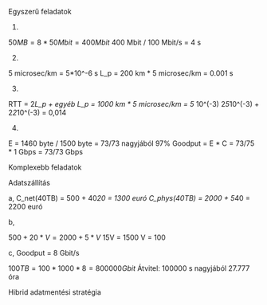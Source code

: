 Egyszerű feladatok

1.
$50 MB = 8*50Mbit = 400 Mbit$
400 Mbit / 100 Mbit/s = 4 s

2. 
5 microsec/km = 5*10^-6 s
L_p = 200 km * 5 microsec/km = 0.001 s

3.
RTT = 2*L_p + egyéb
L_p = 1000 km * 5 microsec/km = 5* 10^(-3)
2*5*10^(-3) + 2*2*10^(-3) = 0,014

4.
E = 1460 byte / 1500 byte = 73/73 nagyjából 97%
Goodput = E * C = 73/75 * 1 Gbps = 73/73 Gbps

Komplexebb feladatok

Adatszállítás

a,
C_net(40TB) = 500 + 40*20 = 1300 euró
C_phys(40TB) = 2000 + 5*40 = 2200 euró

b, 

$500 + 20*V = 2000+5*V$
15V = 1500
V = 100

c, 
Goodput = 8 Gbit/s

$100 TB = 100*1000*8 = 800000 Gbit$
Átvitel: 100000 s nagyjából 27.777 óra

Hibrid adatmentési stratégia


